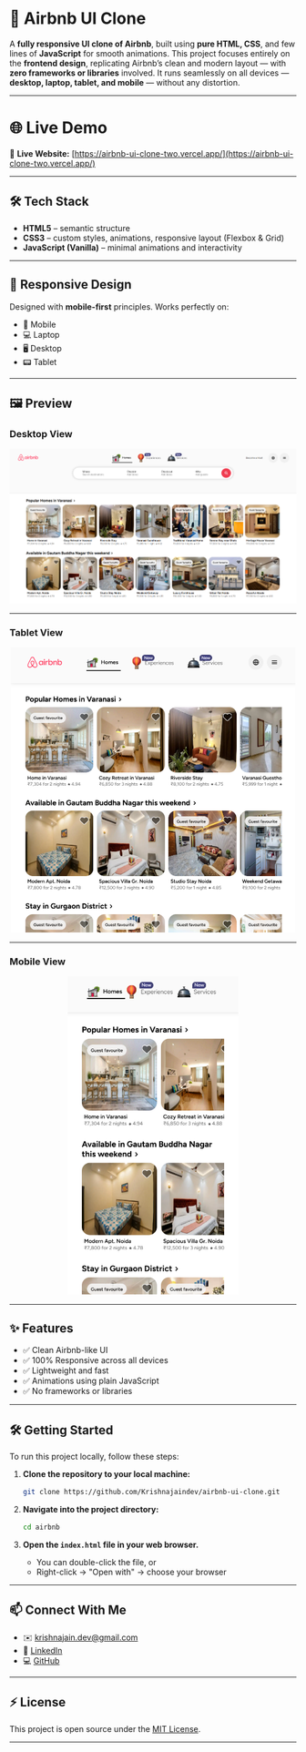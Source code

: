 # 🏡 Airbnb UI Clone

A **fully responsive UI clone of Airbnb**, built using **pure HTML, CSS**, and few lines of **JavaScript** for smooth animations. This project focuses entirely on the **frontend design**, replicating Airbnb’s clean and modern layout — with **zero frameworks or libraries** involved. It runs seamlessly on all devices — **desktop, laptop, tablet, and mobile** — without any distortion.


---

# 🌐 Live Demo

🔗 **Live Website:** [https://airbnb-ui-clone-two.vercel.app/](https://airbnb-ui-clone-two.vercel.app/)
  

---

## 🛠️ Tech Stack

- **HTML5** – semantic structure  
- **CSS3** – custom styles, animations, responsive layout (Flexbox & Grid)  
- **JavaScript (Vanilla)** – minimal animations and interactivity  

---

## 📱 Responsive Design

Designed with **mobile-first** principles. Works perfectly on:

- 📱 Mobile  
- 💻 Laptop  
- 🖥️ Desktop  
- 📟 Tablet  

---

## 🖼 Preview

### Desktop View

<p align="center">
  <img src="./assets/screenshots/desktop.png" alt="Desktop View" width="700" />
</p>

---

### Tablet View

<p align="center">
  <img src="./assets/screenshots/tablet.png" alt="Desktop View" width="500" />
</p>

---

### Mobile View

<p align="center">
  <img src="./assets/screenshots/mobile.png" alt="Mobile View" width="300" />
</p>


---

## ✨ Features

- ✅ Clean Airbnb-like UI
- ✅ 100% Responsive across all devices
- ✅ Lightweight and fast
- ✅ Animations using plain JavaScript
- ✅ No frameworks or libraries

---

## 🛠️ Getting Started

To run this project locally, follow these steps:

1. **Clone the repository to your local machine:**
   ```bash
   git clone https://github.com/Krishnajaindev/airbnb-ui-clone.git
    ```

2. **Navigate into the project directory:**

   ```bash
   cd airbnb
   ```

3. **Open the `index.html` file in your web browser.**

   * You can double-click the file, or
   * Right-click → "Open with" → choose your browser

---

## 📫 Connect With Me

* ✉️ [krishnajain.dev@gmail.com](mailto:krishnajain.dev@gmail.com)
* 🔗 [LinkedIn](https://www.linkedin.com/in/krishnajaindev/)
* 💻 [GitHub](https://github.com/krishnajaindev)

---

## ⚡ License

This project is open source under the [MIT License](LICENSE).

---